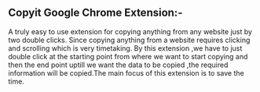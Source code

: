 ## Copyit Google Chrome Extension:-
A truly easy to use extension for copying anything from any website just by two  double clicks. Since copying anything from a website requires clicking and scrolling which is very timetaking. By this extension ,we have to just double click at the starting point from where we want to start copying and then the end point uptill we want the data to be copied ,the required information will be copied.The main focus of this extension is to save the time.
